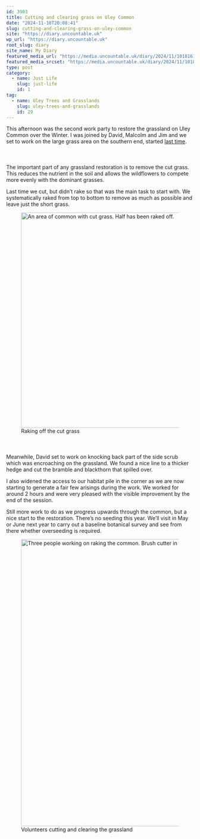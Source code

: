 ```yaml
---
id: 3903
title: Cutting and clearing grass on Uley Common
date: "2024-11-10T20:08:41"
slug: cutting-and-clearing-grass-on-uley-common
site: "https://diary.uncountable.uk"
wp_url: "https://diary.uncountable.uk"
root_slug: diary
site_name: My Diary
featured_media_url: "https://media.uncountable.uk/diary/2024/11/10181619/IMG20241110155153.webp"
featured_media_srcset: "https://media.uncountable.uk/diary/2024/11/10181619/IMG20241110155153-300x169.webp 300w, https://media.uncountable.uk/diary/2024/11/10181619/IMG20241110155153-1024x576.webp 1024w, https://media.uncountable.uk/diary/2024/11/10181619/IMG20241110155153-150x150.webp 150w, https://media.uncountable.uk/diary/2024/11/10181619/IMG20241110155153-640x360.webp 640w, https://media.uncountable.uk/diary/2024/11/10181619/IMG20241110155153.webp 2000w"
type: post
category:
  - name: Just Life
    slug: just-life
    id: 1
tag:
  - name: Uley Trees and Grasslands
    slug: uley-trees-and-grasslands
    id: 29
---
```



<p>This afternoon was the second work party to restore the grassland on Uley Common over the Winter.  I was joined by David, Malcolm and Jim and we set to work on the large grass area on the southern end, started <a href="https://diary.uncountable.uk/2024/10/restoration-of-uley-common/" data-type="post" data-id="3782">last time</a>.</p>


<style>.kb-row-layout-id3903_7c8191-c2 > .kt-row-column-wrap{align-content:start;}:where(.kb-row-layout-id3903_7c8191-c2 > .kt-row-column-wrap) > .wp-block-kadence-column{justify-content:start;}.kb-row-layout-id3903_7c8191-c2 > .kt-row-column-wrap{column-gap:var(--global-kb-gap-md, 2rem);row-gap:var(--global-kb-gap-md, 2rem);padding-top:var(--global-kb-spacing-sm, 1.5rem);padding-bottom:var(--global-kb-spacing-sm, 1.5rem);grid-template-columns:repeat(2, minmax(0, 1fr));}.kb-row-layout-id3903_7c8191-c2 > .kt-row-layout-overlay{opacity:0.30;}@media all and (max-width: 1024px){.kb-row-layout-id3903_7c8191-c2 > .kt-row-column-wrap{grid-template-columns:repeat(2, minmax(0, 1fr));}}@media all and (max-width: 767px){.kb-row-layout-id3903_7c8191-c2 > .kt-row-column-wrap{grid-template-columns:minmax(0, 1fr);}.kb-row-layout-id3903_7c8191-c2 > .kt-row-column-wrap > .wp-block-kadence-column:nth-of-type(1){order:2;}.kb-row-layout-id3903_7c8191-c2 > .kt-row-column-wrap > .wp-block-kadence-column:nth-of-type(2){order:1;}.kb-row-layout-id3903_7c8191-c2 > .kt-row-column-wrap > .wp-block-kadence-column:nth-of-type(3){order:12;}.kb-row-layout-id3903_7c8191-c2 > .kt-row-column-wrap > .wp-block-kadence-column:nth-of-type(4){order:11;}.kb-row-layout-id3903_7c8191-c2 > .kt-row-column-wrap > .wp-block-kadence-column:nth-of-type(5){order:22;}.kb-row-layout-id3903_7c8191-c2 > .kt-row-column-wrap > .wp-block-kadence-column:nth-of-type(6){order:21;}.kb-row-layout-id3903_7c8191-c2 > .kt-row-column-wrap > .wp-block-kadence-column:nth-of-type(7){order:32;}.kb-row-layout-id3903_7c8191-c2 > .kt-row-column-wrap > .wp-block-kadence-column:nth-of-type(8){order:31;}}</style><div class="kb-row-layout-wrap kb-row-layout-id3903_7c8191-c2 alignnone wp-block-kadence-rowlayout"><div class="kt-row-column-wrap kt-has-2-columns kt-row-layout-equal kt-tab-layout-inherit kt-mobile-layout-row kt-row-valign-top">
<style>.kadence-column3903_73250a-3a > .kt-inside-inner-col,.kadence-column3903_73250a-3a > .kt-inside-inner-col:before{border-top-left-radius:0px;border-top-right-radius:0px;border-bottom-right-radius:0px;border-bottom-left-radius:0px;}.kadence-column3903_73250a-3a > .kt-inside-inner-col{column-gap:var(--global-kb-gap-sm, 1rem);}.kadence-column3903_73250a-3a > .kt-inside-inner-col{flex-direction:column;}.kadence-column3903_73250a-3a > .kt-inside-inner-col > .aligncenter{width:100%;}.kadence-column3903_73250a-3a > .kt-inside-inner-col:before{opacity:0.3;}.kadence-column3903_73250a-3a{position:relative;}@media all and (max-width: 1024px){.kadence-column3903_73250a-3a > .kt-inside-inner-col{flex-direction:column;justify-content:center;}}@media all and (max-width: 767px){.kadence-column3903_73250a-3a > .kt-inside-inner-col{flex-direction:column;justify-content:center;}}</style>
<div class="wp-block-kadence-column kadence-column3903_73250a-3a"><div class="kt-inside-inner-col">
<p>The important part of any grassland restoration is to remove the cut grass.  This reduces the nutrient in the soil and allows the wildflowers to compete more evenly with the dominant grasses.</p>



<p>Last time we cut, but didn&#8217;t rake so that was the main task to start with.  We systematically raked from top to bottom to remove as much as possible and leave just the short grass.</p>
</div></div>


<style>.kadence-column3903_aaa86e-e8 > .kt-inside-inner-col,.kadence-column3903_aaa86e-e8 > .kt-inside-inner-col:before{border-top-left-radius:0px;border-top-right-radius:0px;border-bottom-right-radius:0px;border-bottom-left-radius:0px;}.kadence-column3903_aaa86e-e8 > .kt-inside-inner-col{column-gap:var(--global-kb-gap-sm, 1rem);}.kadence-column3903_aaa86e-e8 > .kt-inside-inner-col{flex-direction:column;}.kadence-column3903_aaa86e-e8 > .kt-inside-inner-col > .aligncenter{width:100%;}.kadence-column3903_aaa86e-e8 > .kt-inside-inner-col:before{opacity:0.3;}.kadence-column3903_aaa86e-e8{position:relative;}@media all and (max-width: 1024px){.kadence-column3903_aaa86e-e8 > .kt-inside-inner-col{flex-direction:column;justify-content:center;}}@media all and (max-width: 767px){.kadence-column3903_aaa86e-e8 > .kt-inside-inner-col{flex-direction:column;justify-content:center;}}</style>
<div class="wp-block-kadence-column kadence-column3903_aaa86e-e8"><div class="kt-inside-inner-col">
<figure class="wp-block-image size-large"><img loading="lazy" decoding="async" width="1024" height="576" src="https://media.uncountable.uk/diary/2024/11/10181617/IMG20241110143335-1024x576.webp" alt="An area of common with cut grass. Half has been raked off." class="wp-image-3896" srcset="https://media.uncountable.uk/diary/2024/11/10181617/IMG20241110143335-1024x576.webp 1024w, https://media.uncountable.uk/diary/2024/11/10181617/IMG20241110143335-300x169.webp 300w, https://media.uncountable.uk/diary/2024/11/10181617/IMG20241110143335-640x360.webp 640w, https://media.uncountable.uk/diary/2024/11/10181617/IMG20241110143335.webp 2000w" sizes="auto, (max-width: 1024px) 100vw, 1024px" /><figcaption class="wp-element-caption">Raking off the cut grass</figcaption></figure>
</div></div>

</div></div>


<p>Meanwhile, David set to work on knocking back part of the side scrub which was encroaching on the grassland.  We found a nice line to a thicker hedge and cut the bramble and blackthorn that spilled over.</p>



<p>I also widened the access to our habitat pile in the corner as we are now starting to generate a fair few arisings during the work. We worked for around 2 hours and were very pleased with the visible improvement by the end of the session.</p>



<p>Still more work to do as we progress upwards through the common, but a nice start to the restoration.  There&#8217;s no seeding this year.  We&#8217;ll visit in May or June next year to carry out a baseline botanical survey and see from there whether overseeding is required.</p>



<figure class="wp-block-image size-large"><img loading="lazy" decoding="async" width="1024" height="768" src="https://media.uncountable.uk/diary/2024/11/10195632/WhatsApp-Image-2024-11-10-at-18.33.51-1024x768.webp" alt="Three people working on raking the common. Brush cutter in the foreground" class="wp-image-3904" srcset="https://media.uncountable.uk/diary/2024/11/10195632/WhatsApp-Image-2024-11-10-at-18.33.51-1024x768.webp 1024w, https://media.uncountable.uk/diary/2024/11/10195632/WhatsApp-Image-2024-11-10-at-18.33.51-300x225.webp 300w, https://media.uncountable.uk/diary/2024/11/10195632/WhatsApp-Image-2024-11-10-at-18.33.51-640x480.webp 640w, https://media.uncountable.uk/diary/2024/11/10195632/WhatsApp-Image-2024-11-10-at-18.33.51.webp 2000w" sizes="auto, (max-width: 1024px) 100vw, 1024px" /><figcaption class="wp-element-caption">Volunteers cutting and clearing the grassland</figcaption></figure>
